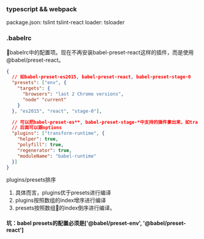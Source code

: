 ### typescript && webpack
package.json: tslint tslint-react 
loader: tsloader

### .babelrc
babelrc中的配置项。现在不再安装babel-preset-react这样的插件，而是使用@babel/preset-react。
```json
{
  // 如babel-preset-es2015, babel-preset-react, babel-preset-stage-0
  "presets": ["env", {
    "targets": {
      "browsers": "last 2 Chrome versions",
      "node" "current"
    }
  }, "es2015", "react", "stage-0"],

  // 可以把babel-preset-es**, babel-preset-stage-*中支持的插件拿出来，如transform-es2015-arrow-functions
  // 后面可以跟options
  "plugins": ["transform-runtime", {
    "helper": true,
    "polyfill": true,
    "regenerator": true,
    "moduleName": "babel-runtime"
  }]
}
```

 plugins/presets排序

1. 具体而言，plugins优于presets进行编译
2. plugins按照数组的index增序进行编译
3. presets按照数组的index倒序进行编译。

#### 坑：babel presets的配置必须是['@babel/preset-env', '@babel/preset-react']